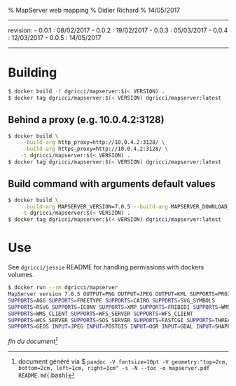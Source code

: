 % MapServer web mapping 
% Didier Richard
% 14/05/2017

---

revision:
    - 0.0.1 : 08/02/2017
    - 0.0.2 : 19/02/2017
    - 0.0.3 : 05/03/2017
    - 0.0.4 : 12/03/2017
    - 0.0.5 : 14/05/2017

---

# Building #

```bash
$ docker build -t dgricci/mapserver:$(< VERSION) .
$ docker tag dgricci/mapserver:$(< VERSION) dgricci/mapserver:latest
```

## Behind a proxy (e.g. 10.0.4.2:3128) ##

```bash
$ docker build \
    --build-arg http_proxy=http://10.0.4.2:3128/ \
    --build-arg https_proxy=http://10.0.4.2:3128/ \
    -t dgricci/mapserver:$(< VERSION) .
$ docker tag dgricci/mapserver:$(< VERSION) dgricci/mapserver:latest
```

## Build command with arguments default values ##

```bash
$ docker build \
    --build-arg MAPSERVER_VERSION=7.0.5 --build-arg MAPSERVER_DOWNLOAD_URL=http://download.osgeo.org/mapserver/mapserver-7.0.5.zip \
    -t dgricci/mapserver:$(< VERSION) .
$ docker tag dgricci/mapserver:$(< VERSION) dgricci/mapserver:latest
```

# Use #

See `dgricci/jessie` README for handling permissions with dockers volumes.

```bash
$ docker run --rm dgricci/mapserver
MapServer version 7.0.5 OUTPUT=PNG OUTPUT=JPEG OUTPUT=KML SUPPORTS=PROJ
SUPPORTS=AGG SUPPORTS=FREETYPE SUPPORTS=CAIRO SUPPORTS=SVG_SYMBOLS
SUPPORTS=RSVG SUPPORTS=ICONV SUPPORTS=XMP SUPPORTS=FRIBIDI SUPPORTS=WMS_SERVER
SUPPORTS=WMS_CLIENT SUPPORTS=WFS_SERVER SUPPORTS=WFS_CLIENT
SUPPORTS=WCS_SERVER SUPPORTS=SOS_SERVER SUPPORTS=FASTCGI SUPPORTS=THREADS
SUPPORTS=GEOS INPUT=JPEG INPUT=POSTGIS INPUT=OGR INPUT=GDAL INPUT=SHAPEFILE
```


_fin du document[^pandoc_gen]_

[^pandoc_gen]: document généré via $ `pandoc -V fontsize=10pt -V geometry:"top=2cm, bottom=2cm, left=1cm, right=1cm" -s -N --toc -o mapserver.pdf README.md`{.bash}
